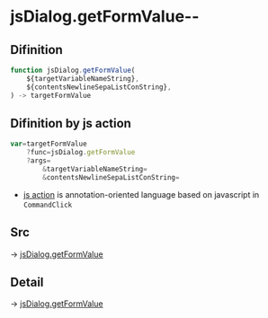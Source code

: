 # jsDialog.getFormValue--

## Difinition

```js.js
function jsDialog.getFormValue(
	${targetVariableNameString},
	${contentsNewlineSepaListConString},
) -> targetFormValue
```




## Difinition by js action

```js.js
var=targetFormValue
	?func=jsDialog.getFormValue
	?args=
		&targetVariableNameString=
		&contentsNewlineSepaListConString=
```

- [js action](#) is annotation-oriented language based on javascript in `CommandClick`



## Src

-> [jsDialog.getFormValue](https://github.com/puutaro/CommandClick/blob/master/app/src/main/java/com/puutaro/commandclick/fragment_lib/terminal_fragment/js_interface/dialog/JsDialog.kt#L160)

## Detail

-> [jsDialog.getFormValue](https://github.com/puutaro/CommandClick/blob/master/md/developer/js_interface/details/dialog/JsDialog/getFormValue.md)

